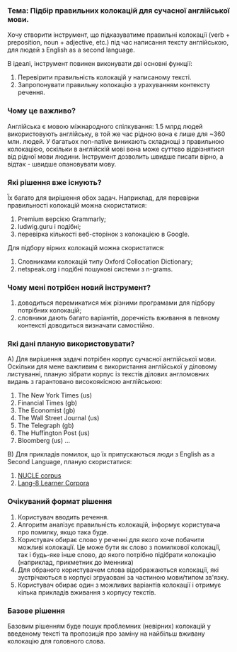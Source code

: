 ### Тема: Підбір правильних колокацій для сучасної англійської мови.

Хочу створити інструмент, що підказуватиме правильні колокації (verb + preposition, noun + adjective, etc.) під час написання тексту англійською, для людей з English as a second language.

В ідеалі, інструмент повинен виконувати дві основні функції:
1. Перевірити правильність колокацій у написаному тексті.
2. Запропонувати правильну колокацію з урахуванням контексту речення.


### Чому це важливо?

Англійська є мовою міжнародного спілкування: 1.5 млрд людей використовують англійську, в той же час рідною вона є лише для ~360 млн. людей. У багатьох non-native виникають складнощі з правильною колокацією, оскільки в англійскій мові вона може суттєво відрізнятися від рідної мови людини. Інструмент дозволить швидше писати вірно, а відтак - швидше опановувати мову.


### Які рішення вже існують?

Їх багато для вирішення обох задач.
Наприклад, для перевірки правильності колокацій можна скористатися:
1. Premium версією Grammarly;
2. ludwig.guru і подібні;
3. перевірка кількості веб-сторінок з колокацією в Google.

Для підбору вірних колокацій можна скористатися:
1. Словниками колокацій типу  Oxford Collocation Dictionary;
2. netspeak.org і подібні пошукові системи з n-grams.


### Чому мені потрібен новий інструмент?
1. доводиться перемикатися між різними програмами для підбору потрібних колокацій;
2. словники дають багато варіантів, доречність вживання в певному контексті доводиться визначати самостійно.


### Які дані планую використовувати?

A) Для вирішення задачі потрібен корпус сучасної англійської мови. Оскільки для мене важливим є використання англійської у діловому листуванні, планую зібрати корпус із текстів ділових англомовних видань з гарантовано високоякісною англійською:
1. The New York Times (us)
2. Financial Times (gb)
3. The Economist (gb)
4. The Wall Street Journal (us)
5. The Telegraph (gb)
6. The Huffington Post (us)
7. Bloomberg (us)
...

B) Для прикладів помилок, що їх припускаються люди з English as a Second Language, планую скористатися:
1. [NUCLE corpus](https://cogcomp.org/page/resource_view/57)
2. [Lang-8 Learner Corpora](http://cl.naist.jp/nldata/lang-8/)


### Очікуваний формат рішення

1. Користувач вводить речення.
2. Алгоритм аналізує правильність колокацій, інформує користувача про помилку, якщо така буде.
3. Користувач обирає слово у реченні для якого хоче побачити можливі колокації.
Це може бути як слово з помилкової колокації, так і будь-яке інше слово, до якого потрібно підібрати колокацію (наприклад, прикметник до іменника)
4. Для обраного користувачем слова відображаються колокації, які зустрічаються в корпусі згруаовані за частиною мови/типом зв'язку.
5. Користувач обирає один з можливих варіантів колокації і отримує кілька прикладів вживання з корпусу текстів.


### Базове рішення

Базовим рішенням буде пошук проблемних (невірних) колокацій у введеному тексті та пропозиція про заміну на найбільш вживану колокацію для головного слова.



